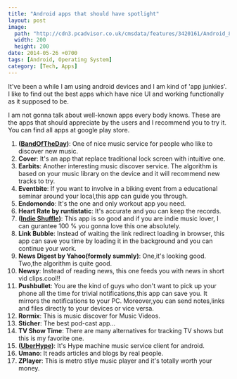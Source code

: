 ```yaml
---
title: "Android apps that should have spotlight"
layout: post
image: 
  path: "http://cdn3.pcadvisor.co.uk/cmsdata/features/3420161/Android_800_thumb800.jpg"
  width: 200
  height: 200
date: 2014-05-26 +0700
tags: [Android, Operating System]
category: [Tech, Apps]
---
```


It've been a while I am using android devices and I am kind of 'app junkies'. I like to find out the best apps which have nice UI and working functionally as it supposed to be. 

I am not gonna talk about well-known apps every body knows. These are the apps that should appreciate by the users and I recommend you to try it. You can find all apps at google play store.

1. **(<a href="http://bandofthedayapp.com/" target="_blank">BandOfTheDay</a>)**: One of nice music service for people who like to discover new music.
2. **Cover**: It's an app that replace traditional lock screen with intuitive one. 
3. **Earbits**: Another interesting music discover service. The algorithm is based on your music library on the device and it will recommend new tracks to try.
4. **Eventbite**: If you want to involve in a biking event from a educational seminar around your local,this app can guide you through.
5. **Endomondo**: It's the one and only workout app you need.
6. **Heart Rate by runtistatic**: It's accurate and you can keep the records.
7. **(<a href="http://www.indieshuffle.com/" target="_blank">Indie Shuffle</a>)**: This app is so good and if you are indie music lover, I can gurantee 100 % you gonna love this one absolutely.
8. **Link Bubble**: Instead of waiting the link redirect loading in browser, this app can save you time by loading it in the background and you can continue your work.
9. **News Digest by Yahoo(formely summly)**: One,it's looking good. Two,the algorithm is quite good.
10. **Newsy**: Instead of reading news, this one feeds you with news in short vid clips.cool!!
11. **Pushbullet**: You are the kind of guys who don't want to pick up your phone all the time for trivial notifications,this app can save you. It mirrors the notifications to your PC. Moreover,you can send notes,links and files directly to your devices or vice versa.
12. **Rormix**: This is music discover for Music Videos.
13. **Sticher**: The best pod-cast app...
14. **TV Show Time**: There are many alternatives for tracking TV shows but this is my favorite one. 
15. **(<a href="http://hypem.com/" target="_blank">UberHype</a>)**: It's Hype machine music service client for android.
16. **Umano**: It reads articles and blogs by real people.
17. **ZPlayer**: This is metro stlye music player and it's totally worth your money. 



  
